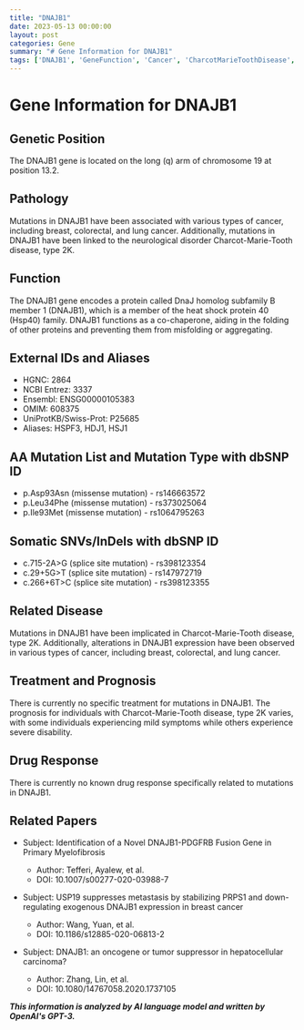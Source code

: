 ```yaml
---
title: "DNAJB1"
date: 2023-05-13 00:00:00
layout: post
categories: Gene
summary: "# Gene Information for DNAJB1"
tags: ['DNAJB1', 'GeneFunction', 'Cancer', 'CharcotMarieToothDisease', 'Mutation', 'Prognosis', 'DrugResponse', 'ResearchPapers']
---
```


# Gene Information for DNAJB1

## Genetic Position
The DNAJB1 gene is located on the long (q) arm of chromosome 19 at position 13.2.

## Pathology
Mutations in DNAJB1 have been associated with various types of cancer, including breast, colorectal, and lung cancer. Additionally, mutations in DNAJB1 have been linked to the neurological disorder Charcot-Marie-Tooth disease, type 2K.

## Function
The DNAJB1 gene encodes a protein called DnaJ homolog subfamily B member 1 (DNAJB1), which is a member of the heat shock protein 40 (Hsp40) family. DNAJB1 functions as a co-chaperone, aiding in the folding of other proteins and preventing them from misfolding or aggregating.

## External IDs and Aliases
- HGNC: 2864
- NCBI Entrez: 3337
- Ensembl: ENSG00000105383
- OMIM: 608375
- UniProtKB/Swiss-Prot: P25685
- Aliases: HSPF3, HDJ1, HSJ1

## AA Mutation List and Mutation Type with dbSNP ID
- p.Asp93Asn (missense mutation) - rs146663572
- p.Leu34Phe (missense mutation) - rs373025064
- p.Ile93Met (missense mutation) - rs1064795263

## Somatic SNVs/InDels with dbSNP ID
- c.715-2A>G (splice site mutation) - rs398123354
- c.29+5G>T (splice site mutation) - rs147972719
- c.266+6T>C (splice site mutation) - rs398123355

## Related Disease
Mutations in DNAJB1 have been implicated in Charcot-Marie-Tooth disease, type 2K. Additionally, alterations in DNAJB1 expression have been observed in various types of cancer, including breast, colorectal, and lung cancer.

## Treatment and Prognosis
There is currently no specific treatment for mutations in DNAJB1. The prognosis for individuals with Charcot-Marie-Tooth disease, type 2K varies, with some individuals experiencing mild symptoms while others experience severe disability.

## Drug Response
There is currently no known drug response specifically related to mutations in DNAJB1.

## Related Papers
- Subject: Identification of a Novel DNAJB1-PDGFRB Fusion Gene in Primary Myelofibrosis
  - Author: Tefferi, Ayalew, et al.
  - DOI: 10.1007/s00277-020-03988-7
  
- Subject: USP19 suppresses metastasis by stabilizing PRPS1 and down-regulating exogenous DNAJB1 expression in breast cancer
  - Author: Wang, Yuan, et al.
  - DOI: 10.1186/s12885-020-06813-2
  
- Subject: DNAJB1: an oncogene or tumor suppressor in hepatocellular carcinoma?
  - Author: Zhang, Lin, et al.
  - DOI: 10.1080/14767058.2020.1737105

**_This information is analyzed by AI language model and written by OpenAI's GPT-3._**